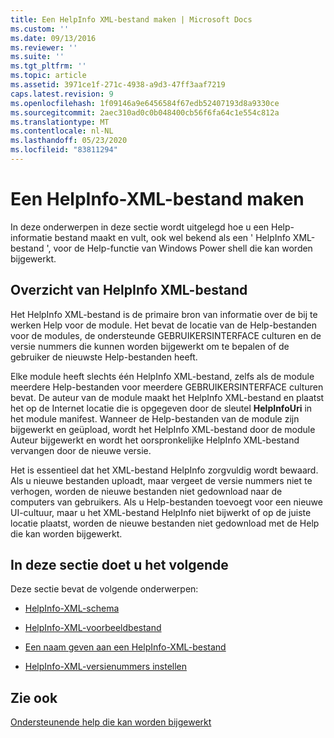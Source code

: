```yaml
---
title: Een HelpInfo XML-bestand maken | Microsoft Docs
ms.custom: ''
ms.date: 09/13/2016
ms.reviewer: ''
ms.suite: ''
ms.tgt_pltfrm: ''
ms.topic: article
ms.assetid: 3971ce1f-271c-4938-a9d3-47ff3aaf7219
caps.latest.revision: 9
ms.openlocfilehash: 1f09146a9e6456584f67edb52407193d8a9330ce
ms.sourcegitcommit: 2aec310ad0c0b048400cb56f6fa64c1e554c812a
ms.translationtype: MT
ms.contentlocale: nl-NL
ms.lasthandoff: 05/23/2020
ms.locfileid: "83811294"
---
```

# <a name="how-to-create-a-helpinfo-xml-file"></a>Een HelpInfo-XML-bestand maken

In deze onderwerpen in deze sectie wordt uitgelegd hoe u een Help-informatie bestand maakt en vult, ook wel bekend als een ' HelpInfo XML-bestand ', voor de Help-functie van Windows Power shell die kan worden bijgewerkt.

## <a name="helpinfo-xml-file-overview"></a>Overzicht van HelpInfo XML-bestand

Het HelpInfo XML-bestand is de primaire bron van informatie over de bij te werken Help voor de module. Het bevat de locatie van de Help-bestanden voor de modules, de ondersteunde GEBRUIKERSINTERFACE culturen en de versie nummers die kunnen worden bijgewerkt om te bepalen of de gebruiker de nieuwste Help-bestanden heeft.

Elke module heeft slechts één HelpInfo XML-bestand, zelfs als de module meerdere Help-bestanden voor meerdere GEBRUIKERSINTERFACE culturen bevat. De auteur van de module maakt het HelpInfo XML-bestand en plaatst het op de Internet locatie die is opgegeven door de sleutel **HelpInfoUri** in het module manifest. Wanneer de Help-bestanden van de module zijn bijgewerkt en geüpload, wordt het HelpInfo XML-bestand door de module Auteur bijgewerkt en wordt het oorspronkelijke HelpInfo XML-bestand vervangen door de nieuwe versie.

Het is essentieel dat het XML-bestand HelpInfo zorgvuldig wordt bewaard. Als u nieuwe bestanden uploadt, maar vergeet de versie nummers niet te verhogen, worden de nieuwe bestanden niet gedownload naar de computers van gebruikers. Als u Help-bestanden toevoegt voor een nieuwe UI-cultuur, maar u het XML-bestand HelpInfo niet bijwerkt of op de juiste locatie plaatst, worden de nieuwe bestanden niet gedownload met de Help die kan worden bijgewerkt.

## <a name="in-this-section"></a>In deze sectie doet u het volgende

Deze sectie bevat de volgende onderwerpen:

- [HelpInfo-XML-schema](./helpinfo-xml-schema.md)

- [HelpInfo-XML-voorbeeldbestand](./helpinfo-xml-sample-file.md)

- [Een naam geven aan een HelpInfo-XML-bestand](./how-to-name-a-helpinfo-xml-file.md)

- [HelpInfo-XML-versienummers instellen](./how-to-set-helpinfo-xml-version-numbers.md)

## <a name="see-also"></a>Zie ook

[Ondersteunende help die kan worden bijgewerkt](./supporting-updatable-help.md)
